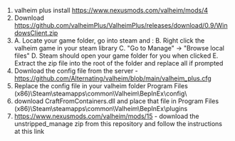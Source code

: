 1. valheim plus install https://www.nexusmods.com/valheim/mods/4
2. Download https://github.com/valheimPlus/ValheimPlus/releases/download/0.9/WindowsClient.zip
3. A. Locate your game folder, go into steam and :
B. Right click the valheim game in your steam library
C. "Go to Manage" -> "Browse local files"
D. Steam should open your game folder for you when clicked
E. Extract the zip file into the root of the folder and replace all if prompted
4. Download the config file from the server - https://github.com/Alternating/valheim/blob/main/valheim_plus.cfg
5. Replace the config file in your valheim folder Program Files (x86)\Steam\steamapps\common\Valheim\BepInEx\config\
6. download CraftFromContainers.dll and place that file in Program Files (x86)\Steam\steamapps\common\Valheim\BepInEx\plugins
7. https://www.nexusmods.com/valheim/mods/15 - download the unstripped_manage zip from this repository and follow the instructions at this link
